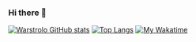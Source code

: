 ### Hi there 👋
[![Warstrolo GitHub stats](https://github-readme-stats.vercel.app/api?username=warstrolo&count_private=true&show_icons=true&theme=dark)](https://github.com/warstrolo)
[![Top Langs](https://github-readme-stats.vercel.app/api/top-langs/?username=warstrolo&count_private=true&show_icons=true&theme=dark)](https://github.com/warstrolo)
[![My Wakatime](https://github-readme-stats.vercel.app/api/wakatime?username=warstrolo&layout=compact&show_icons=true&theme=dark)](https://github.com/warstrolo)
<!--
**warstrolo/warstrolo** is a ✨ _special_ ✨ repository because its `README.md` (this file) appears on your GitHub profile.

Here are some ideas to get you started:

- 🔭 I’m currently working on ...
- 🌱 I’m currently learning ...
- 👯 I’m looking to collaborate on ...
- 🤔 I’m looking for help with ...
- 💬 Ask me about ...
- 📫 How to reach me: ...
- 😄 Pronouns: ...
- ⚡ Fun fact: ...
-->
